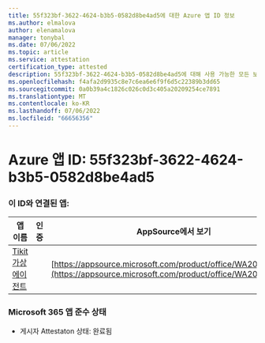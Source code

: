 ```yaml
---
title: 55f323bf-3622-4624-b3b5-0582d8be4ad5에 대한 Azure 앱 ID 정보
ms.author: elmalova
author: elenamalova
manager: tonybal
ms.date: 07/06/2022
ms.topic: article
ms.service: attestation
certification_type: attested
description: 55f323bf-3622-4624-b3b5-0582d8be4ad5에 대해 사용 가능한 모든 보안 및 규정 준수 정보입니다.
ms.openlocfilehash: f4afa2d9935c8e7c6ea6e6f9f6d5c22389b3dd65
ms.sourcegitcommit: 0a0b39a4c1826c026c0d3c405a20209254ce7891
ms.translationtype: MT
ms.contentlocale: ko-KR
ms.lasthandoff: 07/06/2022
ms.locfileid: "66656356"
---
```

# <a name="azure-app-id-55f323bf-3622-4624-b3b5-0582d8be4ad5"></a>Azure 앱 ID: 55f323bf-3622-4624-b3b5-0582d8be4ad5


### <a name="apps-associated-with-this-id"></a>이 ID와 연결된 앱:
| **앱 이름** | **인증** | **AppSource에서 보기** |
|--------------|---------------|-----------------------|
| [Tikit 가상 에이전트](../forward/WA200004288.md) |  | [https://appsource.microsoft.com/product/office/WA200004288](https://appsource.microsoft.com/product/office/WA200004288) |

### <a name="microsoft-365-app-compliance-status"></a>Microsoft 365 앱 준수 상태
- 게시자 Attestaton 상태: 완료됨
